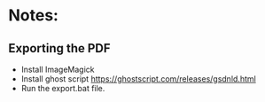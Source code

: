 # Notes:

## Exporting the PDF
 - Install ImageMagick 
 - Install ghost script https://ghostscript.com/releases/gsdnld.html
 - Run the export.bat file.
